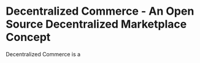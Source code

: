 # Decentralized Commerce - An Open Source Decentralized Marketplace Concept

Decentralized Commerce is a
